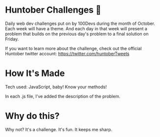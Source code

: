 # Huntober Challenges 🎃
Daily web dev challenges put on by 100Devs during the month of October. Each week will have a theme. And each day in that week will present a problem that builds on the previous day's problem to a final solution on Friday.

If you want to learn more about the challenge, check out the official Huntober twitter account: https://twitter.com/huntoberTweets

# How It's Made
Tech used: JavaScript, baby! Know your methods!

In each .js file, I've added the description of the problem.

# Why do this?
Why not? It's a challenge. It's fun. It keeps me sharp.
